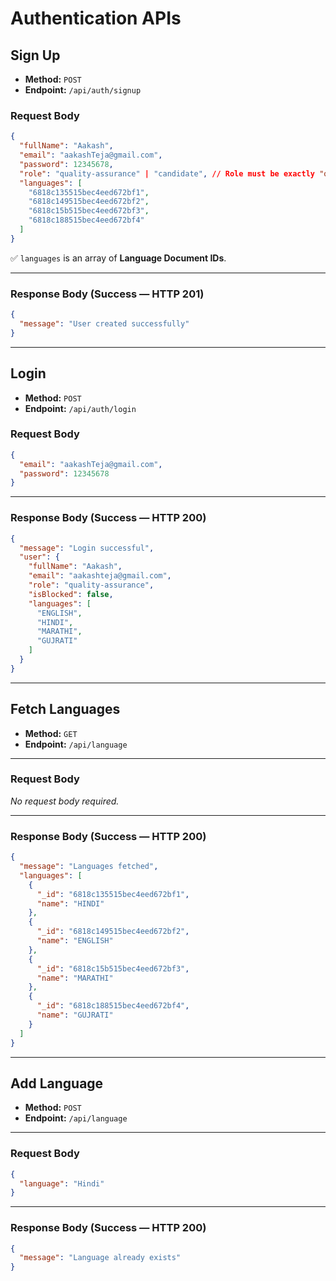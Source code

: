 # **Authentication APIs**

## **Sign Up**

* **Method:** `POST`
* **Endpoint:** `/api/auth/signup`

### **Request Body**

```json
{
  "fullName": "Aakash",
  "email": "aakashTeja@gmail.com",
  "password": 12345678,
  "role": "quality-assurance" | "candidate", // Role must be exactly "quality-assurance" or "candidate"
  "languages": [
    "6818c135515bec4eed672bf1",
    "6818c149515bec4eed672bf2",
    "6818c15b515bec4eed672bf3",
    "6818c188515bec4eed672bf4"
  ]
}
```

✅ `languages` is an array of **Language Document IDs**.

---

### **Response Body (Success — HTTP 201)**

```json
{
  "message": "User created successfully"
}
```

---

## **Login**

* **Method:** `POST`
* **Endpoint:** `/api/auth/login`

### **Request Body**

```json
{
  "email": "aakashTeja@gmail.com",
  "password": 12345678
}
```

---

### **Response Body (Success — HTTP 200)**

```json
{
  "message": "Login successful",
  "user": {
    "fullName": "Aakash",
    "email": "aakashteja@gmail.com",
    "role": "quality-assurance",
    "isBlocked": false,
    "languages": [
      "ENGLISH",
      "HINDI",
      "MARATHI",
      "GUJRATI"
    ]
  }
}
```

---

## **Fetch Languages**

* **Method:** `GET`
* **Endpoint:** `/api/language`

---

### **Request Body**

*No request body required.*

---

### **Response Body (Success — HTTP 200)**

```json
{
  "message": "Languages fetched",
  "languages": [
    {
      "_id": "6818c135515bec4eed672bf1",
      "name": "HINDI"
    },
    {
      "_id": "6818c149515bec4eed672bf2",
      "name": "ENGLISH"
    },
    {
      "_id": "6818c15b515bec4eed672bf3",
      "name": "MARATHI"
    },
    {
      "_id": "6818c188515bec4eed672bf4",
      "name": "GUJRATI"
    }
  ]
}
```

---

## **Add Language**

* **Method:** `POST`
* **Endpoint:** `/api/language`

---

### **Request Body**

```json
{
  "language": "Hindi"
}
```

---

### **Response Body (Success — HTTP 200)**

```json
{
  "message": "Language already exists"
}
```

